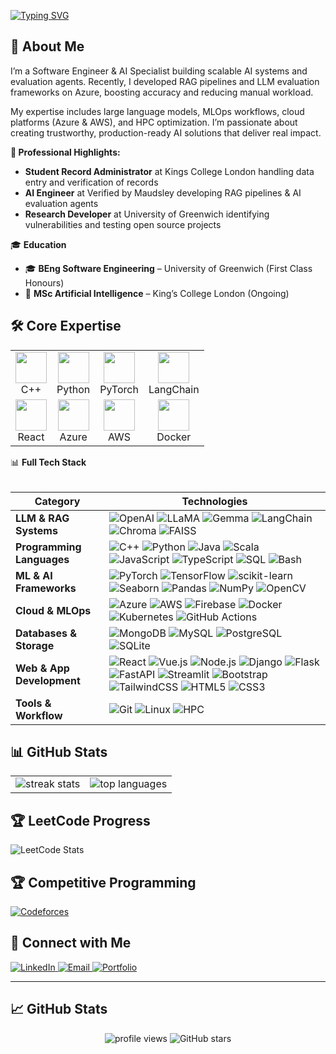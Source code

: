 
<!--
### Hi there 👋
**yoyoqq/yoyoqq** is a ✨ _special_ ✨ repository because its `README.md` (this file) appears on your GitHub profile.

Here are some ideas to get you started:

- 🔭 I’m currently working on ...
- 🌱 I’m currently learning ...
- 👯 I’m looking to collaborate on ...
- 🤔 I’m looking for help with ...
- 💬 Ask me about ...
- 📫 How to reach me: ...
- 😄 Pronouns: ...
- ⚡ Fun fact: ...
-->


[![Typing SVG](https://readme-typing-svg.demolab.com?font=Fira+Code&duration=3000&pause=500&width=435&lines=Hi+there!+I'm+Yagol;Software+Engineer+%7C+ML+Engineer;Building+scalable+AI+pipelines)](https://git.io/typing-svg)


## 🚀 About Me

I’m a Software Engineer & AI Specialist building scalable AI systems and evaluation agents. Recently, I developed RAG pipelines and LLM evaluation frameworks on Azure, boosting accuracy and reducing manual workload.

My expertise includes large language models, MLOps workflows, cloud platforms (Azure & AWS), and HPC optimization. I’m passionate about creating trustworthy, production-ready AI solutions that deliver real impact.

**🎯 Professional Highlights:**
- **Student Record Administrator** at Kings College London handling data entry and verification of records
- **AI Engineer** at Verified by Maudsley developing RAG pipelines & AI evaluation agents
- **Research Developer** at University of Greenwich identifying vulnerabilities and testing open source projects


🎓 **Education**  
- 🎓 **BEng Software Engineering** – University of Greenwich (First Class Honours)  
- 🤖 **MSc Artificial Intelligence** – King’s College London (Ongoing)  


## 🛠️ Core Expertise
<div align="center">
  <table>
    <tr>
      <td align="center">
        <img width="50" src="https://cdn.jsdelivr.net/gh/devicons/devicon/icons/cplusplus/cplusplus-original.svg"/>
        <br>C++
      </td>
      <td align="center">
        <img width="50" src="https://cdn.jsdelivr.net/gh/devicons/devicon/icons/python/python-original.svg"/>
        <br>Python
      </td>
      <td align="center">
        <img width="50" src="https://cdn.jsdelivr.net/gh/devicons/devicon/icons/pytorch/pytorch-original.svg"/>
        <br>PyTorch
      </td>
      <td align="center">
        <img width="50" src="https://python.langchain.com/img/brand/wordmark.png"/>
        <br>LangChain
      </td>
    </tr>
    <tr>
      <td align="center">
        <img width="50" src="https://cdn.jsdelivr.net/gh/devicons/devicon/icons/react/react-original.svg"/>
        <br>React
      </td>
      <td align="center">
        <img width="50" src="https://cdn.jsdelivr.net/gh/devicons/devicon/icons/azure/azure-original.svg"/>
        <br>Azure
      </td>
      <td align="center">
        <img width="50" src="https://upload.wikimedia.org/wikipedia/commons/9/93/Amazon_Web_Services_Logo.svg"/>
        <br>AWS
      </td>
      <td align="center">
        <img width="50" src="https://cdn.jsdelivr.net/gh/devicons/devicon/icons/docker/docker-original.svg"/>
        <br>Docker
      </td>
    </tr>
  </table>
</div>



<summary>📊 <b>Full Tech Stack</b></summary>
<br>

| **Category**              | **Technologies** |
|---------------------------|------------------|
| **LLM & RAG Systems**     | ![OpenAI](https://img.shields.io/badge/OpenAI-412991?style=for-the-badge&logo=openai&logoColor=white) ![LLaMA](https://img.shields.io/badge/LLaMA-FF6B35?style=for-the-badge) ![Gemma](https://img.shields.io/badge/Gemma-4285F4?style=for-the-badge&logo=google&logoColor=white) ![LangChain](https://img.shields.io/badge/LangChain-1C3C3C?style=for-the-badge) ![Chroma](https://img.shields.io/badge/Chroma-FF6B35?style=for-the-badge) ![FAISS](https://img.shields.io/badge/FAISS-00599C?style=for-the-badge) |
| **Programming Languages** | ![C++](https://img.shields.io/badge/C++-00599C?style=for-the-badge&logo=cplusplus&logoColor=white) ![Python](https://img.shields.io/badge/Python-3776AB?style=for-the-badge&logo=python&logoColor=white) ![Java](https://img.shields.io/badge/Java-007396?style=for-the-badge&logo=java&logoColor=white) ![Scala](https://img.shields.io/badge/Scala-DC322F?style=for-the-badge&logo=scala&logoColor=white) ![JavaScript](https://img.shields.io/badge/JavaScript-F7DF1E?style=for-the-badge&logo=javascript&logoColor=black) ![TypeScript](https://img.shields.io/badge/TypeScript-3178C6?style=for-the-badge&logo=typescript&logoColor=white) ![SQL](https://img.shields.io/badge/SQL-336791?style=for-the-badge&logo=postgresql&logoColor=white) ![Bash](https://img.shields.io/badge/Bash-4EAA25?style=for-the-badge&logo=gnu-bash&logoColor=white) |
| **ML & AI Frameworks**    | ![PyTorch](https://img.shields.io/badge/PyTorch-EE4C2C?style=for-the-badge&logo=pytorch&logoColor=white) ![TensorFlow](https://img.shields.io/badge/TensorFlow-FF6F00?style=for-the-badge&logo=tensorflow&logoColor=white) ![scikit-learn](https://img.shields.io/badge/scikit--learn-F7931E?style=for-the-badge&logo=scikit-learn&logoColor=white) ![Seaborn](https://img.shields.io/badge/Seaborn-3776AB?style=for-the-badge&logo=python&logoColor=white) ![Pandas](https://img.shields.io/badge/Pandas-150458?style=for-the-badge&logo=pandas&logoColor=white) ![NumPy](https://img.shields.io/badge/NumPy-013243?style=for-the-badge&logo=numpy&logoColor=white) ![OpenCV](https://img.shields.io/badge/OpenCV-5C3EE8?style=for-the-badge&logo=opencv&logoColor=white) |
| **Cloud & MLOps**         | ![Azure](https://img.shields.io/badge/Azure-0078D4?style=for-the-badge&logo=microsoft-azure&logoColor=white) ![AWS](https://img.shields.io/badge/AWS-FF9900?style=for-the-badge&logo=amazonaws&logoColor=white) ![Firebase](https://img.shields.io/badge/Firebase-FFCA28?style=for-the-badge&logo=firebase&logoColor=black) ![Docker](https://img.shields.io/badge/Docker-2496ED?style=for-the-badge&logo=docker&logoColor=white) ![Kubernetes](https://img.shields.io/badge/Kubernetes-326CE5?style=for-the-badge&logo=kubernetes&logoColor=white) ![GitHub Actions](https://img.shields.io/badge/GitHub_Actions-2088FF?style=for-the-badge&logo=github-actions&logoColor=white) |
| **Databases & Storage**   | ![MongoDB](https://img.shields.io/badge/MongoDB-47A248?style=for-the-badge&logo=mongodb&logoColor=white) ![MySQL](https://img.shields.io/badge/MySQL-005C84?style=for-the-badge&logo=mysql&logoColor=white) ![PostgreSQL](https://img.shields.io/badge/PostgreSQL-336791?style=for-the-badge&logo=postgresql&logoColor=white) ![SQLite](https://img.shields.io/badge/SQLite-003B57?style=for-the-badge&logo=sqlite&logoColor=white) |
| **Web & App Development** | ![React](https://img.shields.io/badge/React-20232A?style=for-the-badge&logo=react&logoColor=61DAFB) ![Vue.js](https://img.shields.io/badge/Vue.js-35495E?style=for-the-badge&logo=vue.js&logoColor=4FC08D) ![Node.js](https://img.shields.io/badge/Node.js-339933?style=for-the-badge&logo=node.js&logoColor=white) ![Django](https://img.shields.io/badge/Django-092E20?style=for-the-badge&logo=django&logoColor=white) ![Flask](https://img.shields.io/badge/Flask-000000?style=for-the-badge&logo=flask&logoColor=white) ![FastAPI](https://img.shields.io/badge/FastAPI-009688?style=for-the-badge&logo=fastapi&logoColor=white) ![Streamlit](https://img.shields.io/badge/Streamlit-FF4B4B?style=for-the-badge&logo=streamlit&logoColor=white) ![Bootstrap](https://img.shields.io/badge/Bootstrap-7952B3?style=for-the-badge&logo=bootstrap&logoColor=white) ![TailwindCSS](https://img.shields.io/badge/TailwindCSS-38B2AC?style=for-the-badge&logo=tailwind-css&logoColor=white) ![HTML5](https://img.shields.io/badge/HTML5-E34F26?style=for-the-badge&logo=html5&logoColor=white) ![CSS3](https://img.shields.io/badge/CSS3-1572B6?style=for-the-badge&logo=css3&logoColor=white) |
| **Tools & Workflow**      | ![Git](https://img.shields.io/badge/Git-F05032?style=for-the-badge&logo=git&logoColor=white) ![Linux](https://img.shields.io/badge/Linux-FCC624?style=for-the-badge&logo=linux&logoColor=black) ![HPC](https://img.shields.io/badge/HPC-0D47A1?style=for-the-badge) |



## 📊 GitHub Stats  

<table>
  <tr>
    <td>
      <img src="https://github-readme-streak-stats.herokuapp.com/?user=yoyoqq&theme=dark&hide_border=false" alt="streak stats"/>
    </td>
    <td>
      <img src="https://github-readme-stats.vercel.app/api/top-langs/?username=yoyoqq&theme=dark&hide_border=false&include_all_commits=false&count_private=false&layout=compact" alt="top languages"/>
    </td>
  </tr>
</table>


## 🏆 LeetCode Progress

![LeetCode Stats](https://leetcard.jacoblin.cool/yagolxuchen?theme=light&font=Baloo%20Paaji%202)
## 🏆 Competitive Programming  

<p align="left">
  <a href="https://codeforces.com/profile/synphony" target="_blank">
    <img src="https://img.shields.io/badge/Codeforces-445f9d?style=for-the-badge&logo=codeforces&logoColor=white" alt="Codeforces"/>
  </a>
</p>


## 🤝 Connect with Me  

<p align="left">
  <a href="https://www.linkedin.com/in/yagolxu/" target="_blank">
    <img src="https://img.shields.io/badge/LinkedIn-0A66C2?style=for-the-badge&logo=linkedin&logoColor=white" alt="LinkedIn"/>
  </a>
  <a href="mailto:yagolxuchen@gmail.com" target="_blank">
    <img src="https://img.shields.io/badge/Email-D14836?style=for-the-badge&logo=gmail&logoColor=white" alt="Email"/>
  </a>
  <a href="https://www.gre.ac.uk/digital-shark-expo/web-and-mobile-applications/yangan-yagol-xu-chen" target="_blank">
    <img src="https://img.shields.io/badge/Portfolio-24292F?style=for-the-badge&logo=githubpages&logoColor=white" alt="Portfolio"/>
  </a>
</p>

---

## 📈 GitHub Stats  

<p align="center">
  <img src="https://komarev.com/ghpvc/?username=yoyoqq&label=Profile%20views&color=0e75b6&style=flat" alt="profile views"/>
  <img src="https://img.shields.io/github/stars/yoyoqq?affiliations=OWNER%2CCOLLABORATOR&style=flat&color=yellow" alt="GitHub stars"/>
</p>


